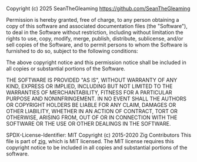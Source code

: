 Copyright (c) 2025 SeanTheGleaming <https://github.com/SeanTheGleaming>

Permission is hereby granted, free of charge, to any person obtaining a copy of this software and associated documentation files (the "Software"), to deal in the Software without restriction, including without limitation the rights to use, copy, modify, merge, publish, distribute, sublicense, and/or sell copies of the Software, and to permit persons to whom the Software is furnished to do so, subject to the following conditions:

The above copyright notice and this permission notice shall be included in all copies or substantial portions of the Software.

THE SOFTWARE IS PROVIDED "AS IS", WITHOUT WARRANTY OF ANY KIND, EXPRESS OR IMPLIED, INCLUDING BUT NOT LIMITED TO THE WARRANTIES OF MERCHANTABILITY, FITNESS FOR A PARTICULAR PURPOSE AND NONINFRINGEMENT. IN NO EVENT SHALL THE AUTHORS OR COPYRIGHT HOLDERS BE LIABLE FOR ANY CLAIM, DAMAGES OR OTHER LIABILITY, WHETHER IN AN ACTION OF CONTRACT, TORT OR OTHERWISE, ARISING FROM, OUT OF OR IN CONNECTION WITH THE SOFTWARE OR THE USE OR OTHER DEALINGS IN THE SOFTWARE.

SPDX-License-Identifier: MIT
Copyright (c) 2015-2020 Zig Contributors
This file is part of [zig](https://ziglang.org/), which is MIT licensed.
The MIT license requires this copyright notice to be included in all copies
and substantial portions of the software.
